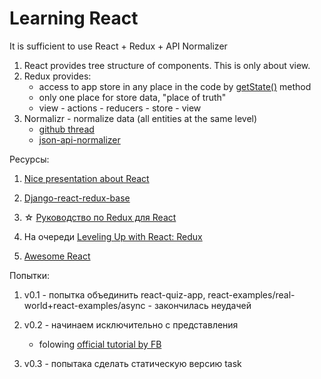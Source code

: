 # Learning React

It is sufficient to use React + Redux + API Normalizer

1. React provides tree structure of components. This is only about view.
2. Redux provides:
	* access to app store in any place in the code by [getState()](https://stackoverflow.com/questions/38332912/how-do-i-access-store-state-in-react-redux) method
	* only one place for store data, "place of truth"
	* view - actions - reducers - store - view
3. Normalizr - normalize data (all entities at the same level)
	* [github thread](https://github.com/reactjs/redux/issues/994)
	* [json-api-normalizer](https://habrahabr.ru/post/318958/)

Ресурсы:

1. [Nice presentation about React](https://www.slideshare.net/bigsassy/django-rest-framework-and-react-and-redux-oh-my)

2. [Django-react-redux-base](https://github.com/Seedstars/django-react-redux-base)

3. ☆ [Руководство по Redux для React](https://habrahabr.ru/company/mailru/blog/303456/)

4. На очереди [Leveling Up with React: Redux](https://css-tricks.com/learning-react-redux/)

5. [Awesome React](https://github.com/xgrommx/awesome-redux)

Попытки:

1. v0.1 - попытка объединить react-quiz-app, react-examples/real-world+react-examples/async - закончилась неудачей

2. v0.2 - начинаем исключительно с представления
	* folowing [official tutorial by FB](https://facebook.github.io/react/tutorial/tutorial.html)

3. v0.3 - попытака сделать статическую версию task